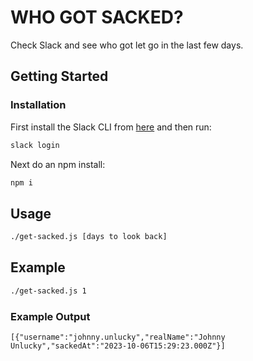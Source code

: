 # WHO GOT SACKED?

Check Slack and see who got let go in the last few days.

## Getting Started

### Installation

First install the Slack CLI from [here](https://api.slack.com/automation/cli/install) and then run:

```sh
slack login
```

Next do an npm install:

```sh
npm i
```

## Usage

```sh
./get-sacked.js [days to look back]
```

## Example

```sh
./get-sacked.js 1
```

### Example Output

```
[{"username":"johnny.unlucky","realName":"Johnny Unlucky","sackedAt":"2023-10-06T15:29:23.000Z"}]

```
